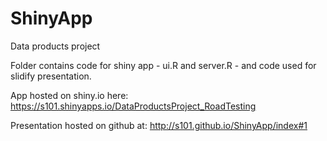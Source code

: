 # ShinyApp
Data products project

Folder contains code for shiny app - ui.R and server.R - and code used for slidify presentation. 

App hosted on shiny.io here: https://s101.shinyapps.io/DataProductsProject_RoadTesting

Presentation hosted on github at: http://s101.github.io/ShinyApp/index#1
